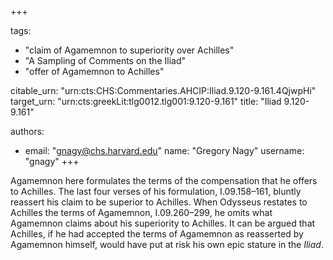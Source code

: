 +++

tags:
- "claim of Agamemnon to superiority over Achilles"
- "A Sampling of Comments on the Iliad"
- "offer of Agamemnon to Achilles"

citable_urn: "urn:cts:CHS:Commentaries.AHCIP:Iliad.9.120-9.161.4QjwpHi"
target_urn: "urn:cts:greekLit:tlg0012.tlg001:9.120-9.161"
title: "Iliad 9.120-9.161"

authors:
- email: "gnagy@chs.harvard.edu"
  name: "Gregory Nagy"
  username: "gnagy"
+++

<p>Agamemnon here formulates the terms of the compensation that he offers to Achilles. The last four verses of his formulation, I.09.158–161, bluntly reassert his claim to be superior to Achilles. When Odysseus restates to Achilles the terms of Agamemnon, Ι.09.260–299, he omits what Agamemnon claims about his superiority to Achilles. It can be argued that Achilles, if he had accepted the terms of Agamemnon as reasserted by Agamemnon himself, would have put at risk his own epic stature in the <em>Iliad</em>.  </p>